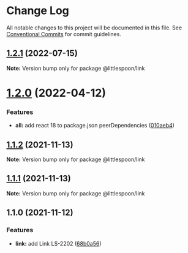 # Change Log

All notable changes to this project will be documented in this file.
See [Conventional Commits](https://conventionalcommits.org) for commit guidelines.

## [1.2.1](https://github.com/little-spoon-dev/design-system/compare/@littlespoon/link@1.2.0...@littlespoon/link@1.2.1) (2022-07-15)

**Note:** Version bump only for package @littlespoon/link

# [1.2.0](https://github.com/little-spoon-dev/design-system/compare/@littlespoon/link@1.1.2...@littlespoon/link@1.2.0) (2022-04-12)

### Features

- **all:** add react 18 to package.json peerDependencies ([010aeb4](https://github.com/little-spoon-dev/design-system/commit/010aeb4320c92dd1747093904b0d82c7743eb8e8))

## [1.1.2](https://github.com/little-spoon-dev/design-system/compare/@littlespoon/link@1.1.1...@littlespoon/link@1.1.2) (2021-11-13)

**Note:** Version bump only for package @littlespoon/link

## [1.1.1](https://github.com/little-spoon-dev/design-system/compare/@littlespoon/link@1.1.0...@littlespoon/link@1.1.1) (2021-11-13)

**Note:** Version bump only for package @littlespoon/link

## 1.1.0 (2021-11-12)

### Features

- **link:** add Link LS-2202 ([68b0a56](https://github.com/little-spoon-dev/design-system/commit/68b0a56699e2a95e3c5d09c6187e0b70f524d8d3))
